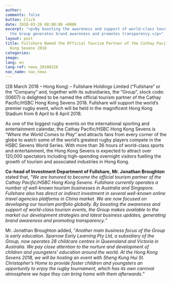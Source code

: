 ```yaml
---
author:
comments: false
button: Click
date: 2018-03-28 00:00:00 +0800
excerpt: "<p>By boosting the awareness and support of world-class tourism events,
  the Group generates brand awareness and promotes transparency.</p>"
layout: post
title: Fullshare Named the Official Tourism Partner of the Cathay Pacific/HSBC Hong
  Kong Sevens 2018
categories:
image:
lang: en
lang-ref: news_20180328
nav_name: nav_news
---
```

(28 March 2018 – Hong Kong) – Fullshare Holdings Limited (“Fullshare” or the “Company” and, together with its subsidiaries, the “Group”, stock code: 00607) is delighted to be named the official tourism partner of the Cathay Pacific/HSBC Hong Kong Sevens 2018. Fullshare will support the world’s premier rugby event, which will be held in the magnificent Hong Kong Stadium from 6 April to 8 April 2018.

As one of the biggest rugby events on the international sporting and entertainment calendar, the Cathay Pacific/HSBC Hong Kong Sevens is “_Where the World Comes to Play_” and attracts fans from every corner of the globe to watch some of the world’s greatest rugby players compete in the HSBC Sevens World Series. With more than 36 hours of world-class sports and entertainment, the Hong Kong Sevens is expected to attract over 120,000 spectators including high-spending overnight visitors fuelling the growth of tourism and associated industries in Hong Kong.

**Co-head of Investment Department of Fullshare, Mr. Jonathan Broughton** stated that, “_We are honored to become the official tourism partner of the Cathay Pacific/HSBC Hong Kong Sevens. Fullshare currently operates a number of well-known tourism businesses in Australia and Singapore. Fullshare also has direct or indirect investment in several well-known online travel agencies platforms in China market. We are now focused on developing our tourism portfolio globally. By boosting the awareness and support of world-class tourism events, the Group makes available to the market our development strategies and latest business updates, generating brand awareness and promoting transparency._”

Mr. Jonathan Broughton added, “_Another main business focus of the Group is early education. Sparrow Early Learning Pty Ltd, a subsidiary of the Group, now operates 28 childcare centres in Queensland and Victoria in Australia. We pay close attention to the nurture and development of children and youngsters’ education around the world. At the Hong Kong Sevens 2018, we will be hosting an event with Sheng Kung Hui St. Christopher’s Home to provide foster children and youngsters an opportunity to enjoy the rugby tournament, which has its own carnival atmosphere we hope they can bring home with them afterwards._”
